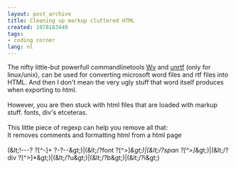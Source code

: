 ```yaml
---
layout: post_archive
title: Cleaning up markup cluttered HTML
created: 1078183440
tags:
- coding corner
lang: nl
---
```

The nifty little-but powerfull commandlinetools [Wv](http://wvware.sourceforge.net/) and [unrtf](http://www.gnu.org/software/unrtf/unrtf.html) (only for linux/unix),  can be used for converting microsoft word files and rtf files into HTML. And then I don't mean the very ugly stuff that word itself produces when exporting to html.<br /><br /><!--break-->However, you are then stuck with html files that are loaded with markup stuff. fonts, div's etceteras.<br /><br />This little piece of regexp can help you remove all that:<br />It removes comments and formatting html from a html page<br /><br />(\&lt;!---? ?[^-]+ ?-?--\&gt;)|(\&lt;/?font ?[^&gt;]*\&gt;)|(\&lt;/?span ?[^&gt;]*\&gt;)|(\&lt;/?div ?[^&gt;]*\&gt;)|(\&lt;/?u\&gt;)|(\&lt;/?b\&gt;)|(\&lt;/?i\&gt;)
